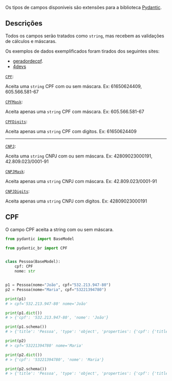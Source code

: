 Os tipos de campos disponíveis são extensões para a biblioteca [Pydantic](https://docs.pydantic.dev/).


## Descrições
Todos os campos serão tratados como `string`, mas recebem as validações de cálculos e máscaras.

Os exemplos de dados exemplificados foram tirados dos seguintes sites:


- [geradordecpf](https://www.geradordecpf.org/). 
- [4devs](https://www.4devs.com.br/gerador_de_cnpj)



[`CPF`](#cpf):

Aceita uma `string` CPF com ou sem máscara. Ex: 61650624409, 605.566.581-67


[`CPFMask`](#cpfmask):

Aceita apenas uma `string` CPF com máscara. Ex: 605.566.581-67


[`CPFDigits`](#cpfdigits):

Aceita apenas uma `string` CPF com digitos. Ex: 61650624409


---


[`CNPJ`](#cnpj):

Aceita uma `string` CNPJ com ou sem máscara. Ex: 42809023000191, 42.809.023/0001-91


[`CNPJMask`](#cnpjmask):

Aceita apenas uma `string` CNPJ com máscara. Ex: 42.809.023/0001-91


[`CNPJDigits`](#cnpjdigits):

Aceita apenas uma `string` CNPJ com digitos. Ex: 42809023000191



## CPF

O campo CPF aceita a string com ou sem máscara. 

```python
from pydantic import BaseModel

from pydantic_br import CPF


class Pessoa(BaseModel):
    cpf: CPF
    nome: str


p1 = Pessoa(nome="João", cpf="532.213.947-80")
p2 = Pessoa(nome="Maria", cpf="53221394780")

print(p1)
# > cpf='532.213.947-80' nome='João'

print(p1.dict())
# > {'cpf': '532.213.947-80', 'nome': 'João'}

print(p1.schema())
# > {'title': 'Pessoa', 'type': 'object', 'properties': {'cpf': {'title': 'Cpf', 'type': 'string', 'format': 'cpf'}, 'nome': {'title': 'Nome', 'type': 'string'}}, 'required': ['cpf', 'nome']}

print(p2)
# > cpf='53221394780' nome='Maria'

print(p2.dict())
# > {'cpf': '53221394780', 'nome': 'Maria'}

print(p2.schema())
# > {'title': 'Pessoa', 'type': 'object', 'properties': {'cpf': {'title': 'Cpf', 'type': 'string', 'format': 'cpf'}, 'nome': {'title': 'Nome', 'type': 'string'}}, 'required': ['cpf', 'nome']}
```